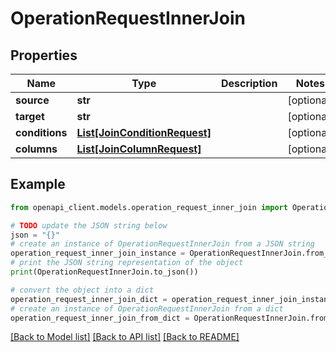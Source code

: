 # OperationRequestInnerJoin


## Properties

Name | Type | Description | Notes
------------ | ------------- | ------------- | -------------
**source** | **str** |  | [optional] 
**target** | **str** |  | [optional] 
**conditions** | [**List[JoinConditionRequest]**](JoinConditionRequest.md) |  | [optional] 
**columns** | [**List[JoinColumnRequest]**](JoinColumnRequest.md) |  | [optional] 

## Example

```python
from openapi_client.models.operation_request_inner_join import OperationRequestInnerJoin

# TODO update the JSON string below
json = "{}"
# create an instance of OperationRequestInnerJoin from a JSON string
operation_request_inner_join_instance = OperationRequestInnerJoin.from_json(json)
# print the JSON string representation of the object
print(OperationRequestInnerJoin.to_json())

# convert the object into a dict
operation_request_inner_join_dict = operation_request_inner_join_instance.to_dict()
# create an instance of OperationRequestInnerJoin from a dict
operation_request_inner_join_from_dict = OperationRequestInnerJoin.from_dict(operation_request_inner_join_dict)
```
[[Back to Model list]](../README.md#documentation-for-models) [[Back to API list]](../README.md#documentation-for-api-endpoints) [[Back to README]](../README.md)


